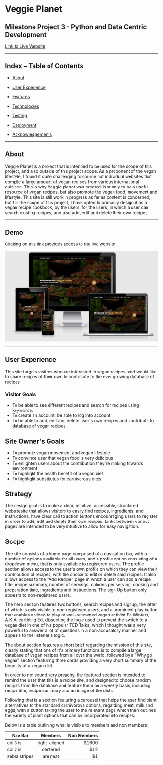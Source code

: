 # Veggie Planet   

## Milestone Project 3 - Python and Data Centric Development 


[Link to Live Website](https://veggie-planet.herokuapp.com/)  
  

***   

## Index – Table of Contents  

  

* [About](#About) 

* [User Experience](#User-Experience)  

* [Features](#Game-Requirements) 

* [Technologies](#Technologies) 

* [Testing](#Testing) 

* [Deployment](#Deployment)   

* [Acknowledgements](#Acknowledgements) 

  
*** 

## About    

  

Veggie Planet is a project that is intended to be used for the scope of this project, and also outside of this project scope. As a proponent of the vegan lifestyle, I found it quite challenging to source out individual websites that compile a large amount of vegan recipes from various international cuisines. This is why Veggie planet was created. Not only to be a useful resource of vegan recipes, but also promote the vegan food, movement and lifestyle. This site is still work in progress as far as content is concerned, but for the scope of this project, I have opted to primarily design it as a vegan recipe cookbook, by the users, for the users, in which a user can search existing recipes, and also add, edit and delete their own recipes. 


***  

  
## Demo 


Clicking on this [link](https://veggie-planet.herokuapp.com/) provides access to the live website 

<p align="center"> 

   <img src="static/img/site-responsiveness.png" alt="screenshot of responsive site"/> 

</p> 

***

## User Experience 

This site targets visitors who are interested in vegan recipes, and would like to share recipes of their own to contribute to the ever growing database of recipes 


### Visitor Goals

* To be able to see different recipes and search for recipes using keywords.
* To create an account, be able to log into account
* To be able to add, edit and delete user's own recipes and contribute to database of vegan recipes

## Site Owner's Goals

* To promote vegan movement and vegan lifestyle
* To convince user that vegan food is very delicious
* To enlighten users about the contribution they're making towards environment
* To highlight the health benefit of a vegan diet
* To highlight substitutes for carnivorous diets.

## Strategy

The design goal is to make a clear, intuitive, accessible, structured websitesite that allows visitors to easily find recipes, ingredients, and instructions, have clear call to action buttons encounraging users to register in order to add, edit and delete their own recipes. Links between various pages are intended to be very intuitive to allow for easy navigation.

## Scope

The site consists of a home page comprised of a navigation bar, with a number of options available for all users, and a profile option consisting of a dropdown menu, that is only available to registered users. The profile section allows access to the user's own profile on which they can view their contribution of recipes, with the choice to edit or delete said recipes. It also allows access to the "Add Recipe" page in which a user can add a recipe title, recipe summary, number of servings, calories per serving, cooking and preperation time, ingredients and instructions. The sign Up button only appears to non-registered users. 

The hero section features two buttons, search recipes and signup, the latter of which is only visible to non-registered users, and a prominent play button that enables a video to play of well-renowned vegan activist Ed Winters, A.K.A. earthling Ed, dissecting the logic used to prevent the switch to a vegan diet in one of his popular TED Talks, which I thought was a very powerful to answer a lot of questions in a non-accusatory manner and appeals to the listener's logic.

The about section features a short brief regarding the mission of this site, clearly stating that one of it's primary functions is to compile a large database of vegan recipes from all over the world, followed by a "Why go vegan" section featuring three cards providing a very short summary of the benefits of a vegan diet.

In order to not sound very preachy, the featured section is intended to remind the user that this is a recipe site, and designed to choose random recipes from the database and feature them on a weekly basis, including recipe title, recipe summary and an image of the dish.

Following that is a section featuring a carousel that helps the user find plant alternatives to the standard carnivorous options, regarding meat, milk and eggs, with a button taking the user to the relevant page which then outlines the variety of plant options that can be incorporated into recipes.

Below is a table outlining what is visible to members and non members:

| Nav Bar       | Members       | Non Members  |
| ------------- |:-------------:| -----:|
| col 3 is      | right-aligned | $1600 |
| col 2 is      | centered      |   $12 |
| zebra stripes | are neat      |    $1 |